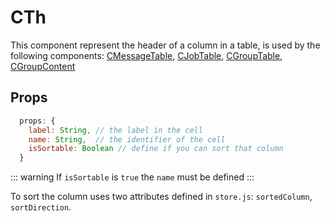 # CTh <Badge text="Table Header"/>

This component represent the header of a column in a table, is used by the following components: [CMessageTable](/super-bowl/components/CMessageTable), [CJobTable](/super-bowl/components/CJobTable), [CGroupTable](/super-bowl/components/CGroupTable), [CGroupContent](/super-bowl/components/CGroupContent)

<CImage src="cth_design.png" caption="Design: Table Header"></CImage>

## Props

``` js
  props: {
    label: String, // the label in the cell
    name: String,  // the identifier of the cell
    isSortable: Boolean // define if you can sort that column
  }
```

::: warning
If ``isSortable`` is ``true`` the ``name`` must be defined
:::


To sort the column uses two attributes defined in ``store.js``: ``sortedColumn``, ``sortDirection``.
